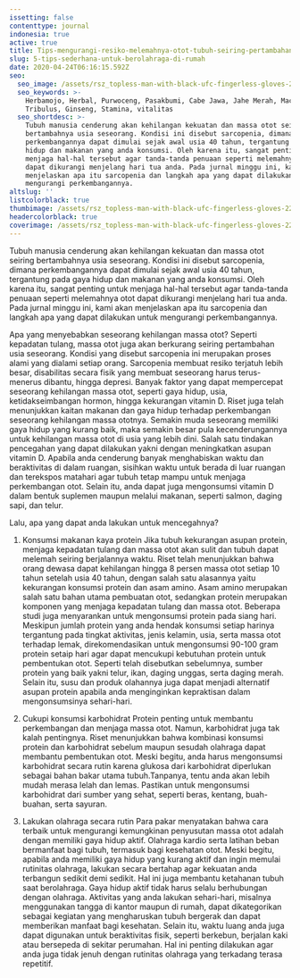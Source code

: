```yaml
---
issetting: false
contenttype: journal
indonesia: true
active: true
title: Tips-mengurangi-resiko-melemahnya-otot-tubuh-seiring-pertambahan-usia
slug: 5-tips-sederhana-untuk-berolahraga-di-rumah
date: 2020-04-24T06:16:15.592Z
seo:
  seo_image: /assets/rsz_topless-man-with-black-ufc-fingerless-gloves-2204251.jpg
  seo_keywords: >-
    Herbamojo, Herbal, Purwoceng, Pasakbumi, Cabe Jawa, Jahe Merah, Maca,
    Tribulus, Ginseng, Stamina, vitalitas
  seo_shortdesc: >-
    Tubuh manusia cenderung akan kehilangan kekuatan dan massa otot seiring
    bertambahnya usia seseorang. Kondisi ini disebut sarcopenia, dimana
    perkembangannya dapat dimulai sejak awal usia 40 tahun, tergantung pada gaya
    hidup dan makanan yang anda konsumsi. Oleh karena itu, sangat penting untuk
    menjaga hal-hal tersebut agar tanda-tanda penuaan seperti melemahnya otot
    dapat dikurangi menjelang hari tua anda. Pada jurnal minggu ini, kami akan
    menjelaskan apa itu sarcopenia dan langkah apa yang dapat dilakukan untuk
    mengurangi perkembangannya.
altslug: ''
listcolorblack: true
thumbimage: /assets/rsz_topless-man-with-black-ufc-fingerless-gloves-2204251.jpg
headercolorblack: true
coverimage: /assets/rsz_topless-man-with-black-ufc-fingerless-gloves-2204251.jpg
---
```

Tubuh manusia cenderung akan kehilangan kekuatan dan massa otot seiring bertambahnya usia seseorang. Kondisi ini disebut sarcopenia, dimana perkembangannya dapat dimulai sejak awal usia 40 tahun, tergantung pada gaya hidup dan makanan yang anda konsumsi. Oleh karena itu, sangat penting untuk menjaga hal-hal tersebut agar tanda-tanda penuaan seperti melemahnya otot dapat dikurangi menjelang hari tua anda. Pada jurnal minggu ini, kami akan menjelaskan apa itu sarcopenia dan langkah apa yang dapat dilakukan untuk mengurangi perkembangannya.

Apa yang menyebabkan seseorang kehilangan massa otot?
	Seperti kepadatan tulang, massa otot juga akan berkurang seiring pertambahan usia seseorang. Kondisi yang disebut sarcopenia ini merupakan proses alami yang dialami setiap orang. Sarcopenia membuat resiko terjatuh lebih besar, disabilitas secara fisik yang membuat seseorang harus terus-menerus dibantu, hingga depresi.
	Banyak faktor yang dapat mempercepat seseorang kehilangan massa otot, seperti gaya hidup, usia, ketidakseimbangan hormon, hingga kekurangan vitamin D. Riset juga telah menunjukkan kaitan makanan dan gaya hidup terhadap perkembangan seseorang kehilangan massa ototnya. Semakin muda seseorang memiliki gaya hidup yang kurang baik, maka semakin besar pula kecenderungannya untuk kehilangan massa otot di usia yang lebih dini. Salah satu tindakan pencegahan yang dapat dilakukan yakni dengan meningkatkan asupan vitamin D. Apabila anda cenderung banyak menghabiskan waktu dan beraktivitas di dalam ruangan, sisihkan waktu untuk berada di luar ruangan dan terekspos matahari agar tubuh tetap mampu untuk menjaga perkembangan otot. Selain itu, anda dapat juga mengonsumsi vitamin D dalam bentuk suplemen maupun melalui makanan, seperti salmon, daging sapi, dan telur.

Lalu, apa yang dapat anda lakukan untuk mencegahnya?
1. Konsumsi makanan kaya protein
	Jika tubuh kekurangan asupan protein, menjaga kepadatan tulang dan  massa otot akan sulit dan tubuh dapat melemah seiring berjalannya waktu. Riset telah menunjukkan bahwa orang dewasa dapat kehilangan hingga 8 persen massa otot setiap 10 tahun setelah usia 40 tahun, dengan salah satu alasannya yaitu kekurangan konsumsi protein dan asam amino. Asam amino merupakan salah satu bahan utama pembuatan otot, sedangkan protein merupakan komponen yang menjaga kepadatan tulang dan massa otot. Beberapa studi juga menyarankan untuk mengonsumsi protein pada siang hari.
	Meskipun jumlah protein yang anda hendak konsumsi setiap harinya tergantung pada tingkat aktivitas, jenis kelamin, usia, serta massa otot terhadap lemak, direkomendasikan untuk mengonsumsi 90-100 gram protein setaip hari agar dapat mencukupi kebutuhan protein untuk pembentukan otot. Seperti telah disebutkan sebelumnya, sumber protein yang baik yakni telur, ikan, daging unggas, serta daging merah. Selain itu, susu dan produk olahannya juga dapat menjadi alternatif asupan protein apabila anda menginginkan kepraktisan dalam mengonsumsinya sehari-hari.

2. Cukupi konsumsi karbohidrat
	Protein penting untuk membantu perkembangan dan menjaga massa otot. Namun, karbohidrat juga tak kalah pentingnya. Riset menunjukkan bahwa kombinasi konsumsi protein dan karbohidrat sebelum maupun sesudah olahraga dapat membantu pembentukan otot. Meski begitu, anda harus mengonsumsi karbohidrat secara rutin karena glukosa dari karbohidrat diperlukan sebagai bahan bakar utama tubuh.Tanpanya, tentu anda akan lebih mudah merasa lelah dan lemas. Pastikan untuk mengonsumsi karbohidrat dari sumber yang sehat, seperti beras, kentang, buah-buahan, serta sayuran.

3. Lakukan olahraga secara rutin
	Para pakar menyatakan bahwa cara terbaik untuk mengurangi kemungkinan penyusutan massa otot adalah dengan memiliki gaya hidup aktif. Olahraga kardio serta latihan beban bermanfaat bagi tubuh, termasuk bagi kesehatan otot. Meski begitu, apabila anda memiliki gaya hidup yang kurang aktif dan ingin memulai rutinitas olahraga, lakukan secara bertahap agar kekuatan anda terbangun sedikit demi sedikit. Hal ini juga membantu ketahanan tubuh saat berolahraga.
	Gaya hidup aktif tidak harus selalu berhubungan dengan olahraga. Aktivitas yang anda lakukan sehari-hari, misalnya menggunakan tangga di kantor maupun di rumah, dapat dikategorikan sebagai kegiatan yang mengharuskan tubuh bergerak dan dapat memberikan manfaat bagi kesehatan. Selain itu, waktu luang anda juga dapat digunakan untuk beraktivitas fisik, seperti berkebun, berjalan kaki atau bersepeda di sekitar perumahan. Hal ini penting dilakukan agar anda juga tidak jenuh dengan rutinitas olahraga yang terkadang terasa repetitif.
